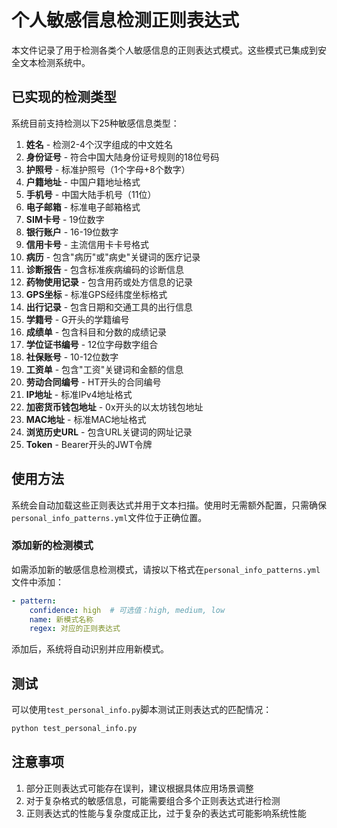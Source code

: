 # 个人敏感信息检测正则表达式

本文件记录了用于检测各类个人敏感信息的正则表达式模式。这些模式已集成到安全文本检测系统中。

## 已实现的检测类型

系统目前支持检测以下25种敏感信息类型：

1. **姓名** - 检测2-4个汉字组成的中文姓名
2. **身份证号** - 符合中国大陆身份证号规则的18位号码
3. **护照号** - 标准护照号（1个字母+8个数字）
4. **户籍地址** - 中国户籍地址格式
5. **手机号** - 中国大陆手机号（11位）
6. **电子邮箱** - 标准电子邮箱格式
7. **SIM卡号** - 19位数字
8. **银行账户** - 16-19位数字
9. **信用卡号** - 主流信用卡卡号格式
10. **病历** - 包含"病历"或"病史"关键词的医疗记录
11. **诊断报告** - 包含标准疾病编码的诊断信息
12. **药物使用记录** - 包含用药或处方信息的记录
13. **GPS坐标** - 标准GPS经纬度坐标格式
14. **出行记录** - 包含日期和交通工具的出行信息
15. **学籍号** - G开头的学籍编号
16. **成绩单** - 包含科目和分数的成绩记录
17. **学位证书编号** - 12位字母数字组合
18. **社保账号** - 10-12位数字
19. **工资单** - 包含"工资"关键词和金额的信息
20. **劳动合同编号** - HT开头的合同编号
21. **IP地址** - 标准IPv4地址格式
22. **加密货币钱包地址** - 0x开头的以太坊钱包地址
23. **MAC地址** - 标准MAC地址格式
24. **浏览历史URL** - 包含URL关键词的网址记录
25. **Token** - Bearer开头的JWT令牌

## 使用方法

系统会自动加载这些正则表达式并用于文本扫描。使用时无需额外配置，只需确保`personal_info_patterns.yml`文件位于正确位置。

### 添加新的检测模式

如需添加新的敏感信息检测模式，请按以下格式在`personal_info_patterns.yml`文件中添加：

```yaml
- pattern:
    confidence: high  # 可选值：high, medium, low
    name: 新模式名称
    regex: 对应的正则表达式
```

添加后，系统将自动识别并应用新模式。

## 测试

可以使用`test_personal_info.py`脚本测试正则表达式的匹配情况：

```bash
python test_personal_info.py
```

## 注意事项

1. 部分正则表达式可能存在误判，建议根据具体应用场景调整
2. 对于复杂格式的敏感信息，可能需要组合多个正则表达式进行检测
3. 正则表达式的性能与复杂度成正比，过于复杂的表达式可能影响系统性能 